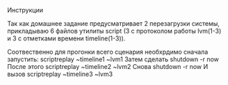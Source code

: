 Инструкции

Так как домашнее задание предусматривает 2 перезагрузки системы, прикладываю
6 файлов утилиты script (3 с протоколом работы lvm(1-3) и 3 с отметками времени timeline(1-3)). 

Соотвественно для прогонки всего сценария необхрдимо сначала запустить:
scriptreplay ~timeline1 ~lvm1
Затем сделать shutdown -r now
После этого scriptreplay ~timeline2 ~lvm2
Снова shutdown -r now
И вызов scriptreplay ~timeline3 ~lvm3
